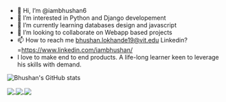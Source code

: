 - 👋 Hi, I’m @iambhushan6
- 👀 I’m interested in Python and Django developement
- 🌱 I’m currently learning databases design and javascript
- 💞️ I’m looking to collaborate on Webapp based projects
- 📫 How to reach me bhushan.lokhande19@vit.edu Linkedin? =https://www.linkedin.com/iambhushan/
- I love to make end to end products. A life-long learner keen to leverage his skills with demand.




![Bhushan's GitHub stats](https://github-readme-stats.vercel.app/api?username=iambhushan6&theme=radical&show_icons=true&hide=contribs)

<a href="https://github.com/iambhushan6/">
  <img align="center" src="https://github-readme-stats.vercel.app/api/wakatime?username=iambhushan&theme=tokyonight&show_icons=true&layout=compact" />
</a>

<a href="https://github.com/anuraghazra/github-readme-stats">
  <img align="center" src="https://github-readme-stats.vercel.app/api/top-langs/?username=iambhushan6&layout=compact&theme=radical&show_icons=true" />
</a>

<a target="_blank" href="https://iambhushan.netlify.app/">
  <img align="center" src="https://iambhushan.netlify.app/" />
</a>

<!---
iambhushan6/iambhushan6 is a ✨ special ✨ repository because its `README.md` (this file) appears on your GitHub profile.
You can click the Preview link to take a look at your changes.
--->

